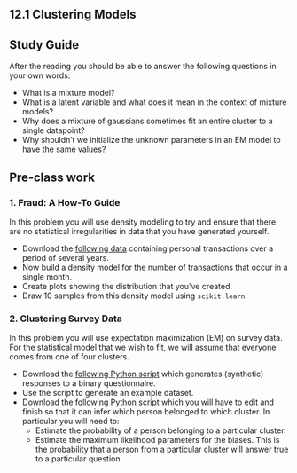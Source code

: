 ## 12.1 Clustering Models

## Study Guide

After the reading you should be able to answer the following questions in your own words:

- What is a mixture model?
- What is a latent variable and what does it mean in the context of mixture models?
- Why does a mixture of gaussians sometimes fit an entire cluster to a single datapoint?
- Why shouldn’t we initialize the unknown parameters in an EM model to have the same values?

## Pre-class work

### 1. Fraud: A How-To Guide

In this problem you will use density modeling to try and ensure that there are no statistical irregularities in data that you have generated yourself.

- Download the [following data](anonymized.csv) containing personal transactions over a period of several years.
- Now build a density model for the number of transactions that occur in a single month.
- Create plots showing the distribution that you've created.
- Draw 10 samples from this density model using `scikit.learn`.

### 2. Clustering Survey Data

In this problem you will use expectation maximization (EM) on survey data. For the statistical model that we wish to fit, we will assume that everyone comes from one of four clusters.

- Download the [following Python script](questionnaire.py) which generates (synthetic) responses to a binary questionnaire.
- Use the script to generate an example dataset.
- Download the [following Python script](questionnaire-cluster.py) which you will have to edit and finish so that it can infer which person belonged to which cluster. In particular you will need to:
  - Estimate the probability of a person belonging to a particular cluster.
  - Estimate the maximum likelihood parameters for the biases. This is the probability that a person from a particular cluster will answer true to a particular question.
